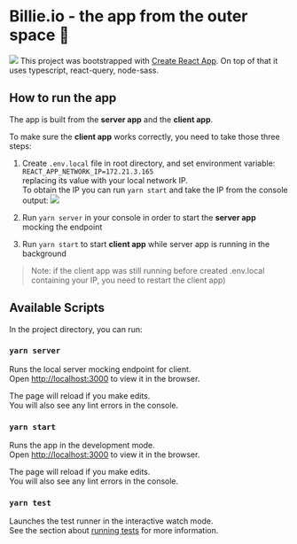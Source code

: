 # Billie.io - the app from the outer space 🚀

![](https://i.imgur.com/MDgec8e.png)
This project was bootstrapped with [Create React App](https://github.com/facebook/create-react-app). On top of that it uses typescript, react-query, node-sass.

## How to run the app

The app is built from the **server app** and the **client app**.

To make sure the **client app** works correctly, you need to take those three steps:

1. Create `.env.local` file in root directory, and set environment variable: `REACT_APP_NETWORK_IP=172.21.3.165`\
   replacing its value with your local network IP.\
   To obtain the IP you can run `yarn start` and take the IP from the console output:
   ![](https://i.imgur.com/fGR8EmP.png)

2. Run `yarn server` in your console in order to start the **server app** mocking the endpoint

3. Run `yarn start` to start **client app** while server app is running in the background

> Note: if the client app was still running before created .env.local containing your IP, you need to restart the client app)

## Available Scripts

In the project directory, you can run:

### `yarn server`

Runs the local server mocking endpoint for client.\
Open [http://localhost:3000](http://localhost:3000) to view it in the browser.

The page will reload if you make edits.\
You will also see any lint errors in the console.

### `yarn start`

Runs the app in the development mode.\
Open [http://localhost:3000](http://localhost:3000) to view it in the browser.

The page will reload if you make edits.\
You will also see any lint errors in the console.

### `yarn test`

Launches the test runner in the interactive watch mode.\
See the section about [running tests](https://facebook.github.io/create-react-app/docs/running-tests) for more information.

